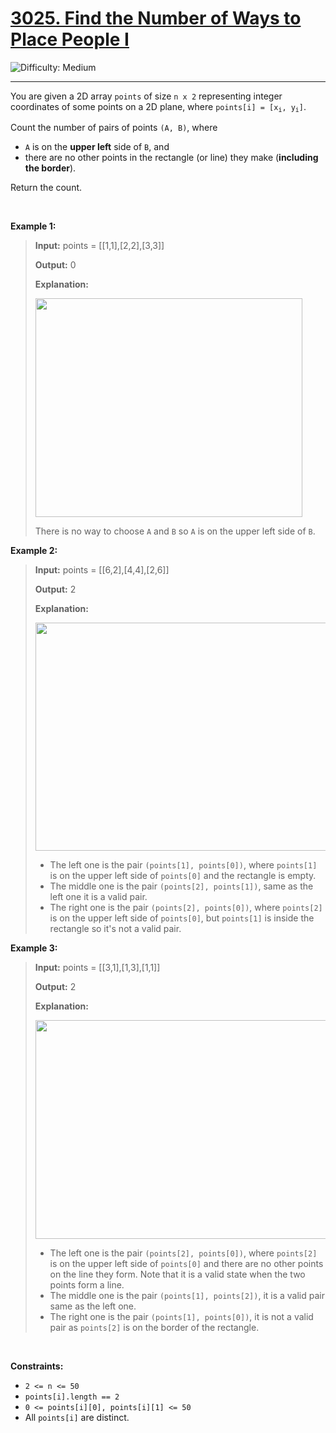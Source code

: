 <h1><a href="https://leetcode.com/problems/find-the-number-of-ways-to-place-people-i?envType=daily-question&envId=2025-09-02">3025. Find the Number of Ways to Place People I</a></h1>

![Difficulty: Medium](https://img.shields.io/badge/Medium-fac31d)

---

<p>You are given a 2D array <code>points</code> of size <code>n x 2</code> representing integer coordinates of some points on a 2D plane, where <code>points[i] = [x<sub>i</sub>, y<sub>i</sub>]</code>.</p>

<p>Count the number of pairs of points <code>(A, B)</code>, where</p>

<ul>
	<li><code>A</code> is on the <strong>upper left</strong> side of <code>B</code>, and</li>
	<li>there are no other points in the rectangle (or line) they make (<strong>including the border</strong>).</li>
</ul>

<p>Return the count.</p>

<p>&nbsp;</p>
<p><strong class="example">Example 1:</strong></p>

><p><strong>Input:</strong> <span class="example-io">points = [[1,1],[2,2],[3,3]]</span></p>
>
><p><strong>Output:</strong> <span class="example-io">0</span></p>
>
><p><strong>Explanation:</strong></p>
>
><p><img src="https://assets.leetcode.com/uploads/2024/01/04/example1alicebob.png" style="width: 427px; height: 350px;" /></p>
>
><p>There is no way to choose <code>A</code> and <code>B</code> so <code>A</code> is on the upper left side of <code>B</code>.</p>

<p><strong class="example">Example 2:</strong></p>

><p><strong>Input:</strong> <span class="example-io">points = [[6,2],[4,4],[2,6]]</span></p>
>
><p><strong>Output:</strong> <span class="example-io">2</span></p>
>
><p><strong>Explanation:</strong></p>
>
><p><img height="365" src="https://assets.leetcode.com/uploads/2024/06/25/t2.jpg" width="1321" /></p>
>
><ul>
>	<li>The left one is the pair <code>(points[1], points[0])</code>, where <code>points[1]</code> is on the upper left side of <code>points[0]</code> and the rectangle is empty.</li>
>	<li>The middle one is the pair <code>(points[2], points[1])</code>, same as the left one it is a valid pair.</li>
>	<li>The right one is the pair <code>(points[2], points[0])</code>, where <code>points[2]</code> is on the upper left side of <code>points[0]</code>, but <code>points[1]</code> is inside the rectangle so it&#39;s not a valid pair.</li>
></ul>

<p><strong class="example">Example 3:</strong></p>

><p><strong>Input:</strong> <span class="example-io">points = [[3,1],[1,3],[1,1]]</span></p>
>
><p><strong>Output:</strong> <span class="example-io">2</span></p>
>
><p><strong>Explanation:</strong></p>
>
><p><img src="https://assets.leetcode.com/uploads/2024/06/25/t3.jpg" style="width: 1269px; height: 350px;" /></p>
>
><ul>
>	<li>The left one is the pair <code>(points[2], points[0])</code>, where <code>points[2]</code> is on the upper left side of <code>points[0]</code> and there are no other points on the line they form. Note that it is a valid state when the two points form a line.</li>
>	<li>The middle one is the pair <code>(points[1], points[2])</code>, it is a valid pair same as the left one.</li>
>	<li>The right one is the pair <code>(points[1], points[0])</code>, it is not a valid pair as <code>points[2]</code> is on the border of the rectangle.</li>
></ul>

<p>&nbsp;</p>
<p><strong>Constraints:</strong></p>

<ul>
	<li><code>2 &lt;= n &lt;= 50</code></li>
	<li><code>points[i].length == 2</code></li>
	<li><code>0 &lt;= points[i][0], points[i][1] &lt;= 50</code></li>
	<li>All <code>points[i]</code> are distinct.</li>
</ul>

